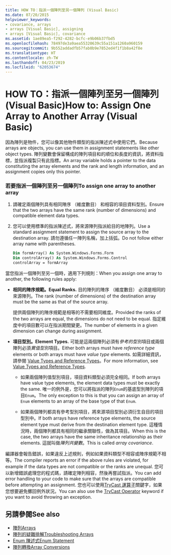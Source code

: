 ```yaml
---
title: HOW TO：指派一個陣列至另一個陣列 (Visual Basic)
ms.date: 07/20/2015
helpviewer_keywords:
- covariance, arrays
- arrays [Visual Basic], assigning
- arrays [Visual Basic], covariance
ms.assetid: 1ae89ea5-f292-4282-bcfc-e9b06b37fbd5
ms.openlocfilehash: 78497de3a9aea55320639c55a151a1260a960159
ms.sourcegitcommit: 9b552addadfb57fab0b9e7852ed4f1f1b8a42f8e
ms.translationtype: HT
ms.contentlocale: zh-TW
ms.lasthandoff: 04/23/2019
ms.locfileid: "62053674"
---
```

# <a name="how-to-assign-one-array-to-another-array-visual-basic"></a><span data-ttu-id="799ac-102">HOW TO：指派一個陣列至另一個陣列 (Visual Basic)</span><span class="sxs-lookup"><span data-stu-id="799ac-102">How to: Assign One Array to Another Array (Visual Basic)</span></span>

<span data-ttu-id="799ac-103">因為陣列是物件，您可以像其他物件類型的指派陳述式中使用它們。</span><span class="sxs-lookup"><span data-stu-id="799ac-103">Because arrays are objects, you can use them in assignment statements like other object types.</span></span> <span data-ttu-id="799ac-104">陣列變數會保留構成的陣列項目和的順位和長度的資訊，將資料指標，並指派複製只有此指標。</span><span class="sxs-lookup"><span data-stu-id="799ac-104">An array variable holds a pointer to the data constituting the array elements and the rank and length information, and an assignment copies only this pointer.</span></span>

### <a name="to-assign-one-array-to-another-array"></a><span data-ttu-id="799ac-105">若要指派一個陣列至另一個陣列</span><span class="sxs-lookup"><span data-stu-id="799ac-105">To assign one array to another array</span></span>

1. <span data-ttu-id="799ac-106">請確定兩個陣列具有相同陣序 （維度數目） 和相容的項目資料型別。</span><span class="sxs-lookup"><span data-stu-id="799ac-106">Ensure that the two arrays have the same rank (number of dimensions) and compatible element data types.</span></span>

2. <span data-ttu-id="799ac-107">您可以使用標準的指派陳述式，將來源陣列指派給目的地陣列。</span><span class="sxs-lookup"><span data-stu-id="799ac-107">Use a standard assignment statement to assign the source array to the destination array.</span></span> <span data-ttu-id="799ac-108">請勿遵循任一陣列名稱，加上括弧。</span><span class="sxs-lookup"><span data-stu-id="799ac-108">Do not follow either array name with parentheses.</span></span>

    ```vb
    Dim formArray() As System.Windows.Forms.Form
    Dim controlArray() As System.Windows.Forms.Control
    controlArray = formArray
    ```

<span data-ttu-id="799ac-109">當您指派一個陣列至另一個時，適用下列規則：</span><span class="sxs-lookup"><span data-stu-id="799ac-109">When you assign one array to another, the following rules apply:</span></span>

- <span data-ttu-id="799ac-110">**相同的陣序規範。**</span><span class="sxs-lookup"><span data-stu-id="799ac-110">**Equal Ranks.**</span></span> <span data-ttu-id="799ac-111">目的陣列的陣序 （維度數目） 必須是相同的來源陣列。</span><span class="sxs-lookup"><span data-stu-id="799ac-111">The rank (number of dimensions) of the destination array must be the same as that of the source array.</span></span>

  <span data-ttu-id="799ac-112">提供兩個陣列的陣序規範是相等的不需要相同維度。</span><span class="sxs-lookup"><span data-stu-id="799ac-112">Provided the ranks of the two arrays are equal, the dimensions do not need to be equal.</span></span> <span data-ttu-id="799ac-113">指定維度中的項目數可以在指派期間變更。</span><span class="sxs-lookup"><span data-stu-id="799ac-113">The number of elements in a given dimension can change during assignment.</span></span>

- <span data-ttu-id="799ac-114">**項目型別。**</span><span class="sxs-lookup"><span data-stu-id="799ac-114">**Element Types.**</span></span> <span data-ttu-id="799ac-115">可能是這兩個陣列必須有*參考的型別*項目或兩個陣列必須*實值型別*項目。</span><span class="sxs-lookup"><span data-stu-id="799ac-115">Either both arrays must have *reference type* elements or both arrays must have *value type* elements.</span></span> <span data-ttu-id="799ac-116">如需詳細資訊，請參閱 [Value Types and Reference Types](../../../../visual-basic/programming-guide/language-features/data-types/value-types-and-reference-types.md)。</span><span class="sxs-lookup"><span data-stu-id="799ac-116">For more information, see [Value Types and Reference Types](../../../../visual-basic/programming-guide/language-features/data-types/value-types-and-reference-types.md).</span></span>

  - <span data-ttu-id="799ac-117">如果兩個陣列值型別項目，項目資料類型必須完全相同。</span><span class="sxs-lookup"><span data-stu-id="799ac-117">If both arrays have value type elements, the element data types must be exactly the same.</span></span> <span data-ttu-id="799ac-118">唯一的例外是，您可以將指派的陣列`Enum`的基底型別陣列的項目`Enum`。</span><span class="sxs-lookup"><span data-stu-id="799ac-118">The only exception to this is that you can assign an array of `Enum` elements to an array of the base type of that `Enum`.</span></span>

  - <span data-ttu-id="799ac-119">如果兩個陣列都具有參考型別項目，將來源項目型別必須衍生自目的項目型別中。</span><span class="sxs-lookup"><span data-stu-id="799ac-119">If both arrays have reference type elements, the source element type must derive from the destination element type.</span></span> <span data-ttu-id="799ac-120">這種情況時，兩個陣列都具有相同的繼承關聯性，做為其項目。</span><span class="sxs-lookup"><span data-stu-id="799ac-120">When this is the case, the two arrays have the same inheritance relationship as their elements.</span></span> <span data-ttu-id="799ac-121">這就叫做*陣列共變數*。</span><span class="sxs-lookup"><span data-stu-id="799ac-121">This is called *array covariance*.</span></span>

<span data-ttu-id="799ac-122">編譯器會報告錯誤，如果違反上述規則，例如如果資料類型不相容或陣序規範不相等。</span><span class="sxs-lookup"><span data-stu-id="799ac-122">The compiler reports an error if the above rules are violated, for example if the data types are not compatible or the ranks are unequal.</span></span> <span data-ttu-id="799ac-123">您可以新增錯誤處理您的程式碼，請確定陣列相容，然後再嘗試指派。</span><span class="sxs-lookup"><span data-stu-id="799ac-123">You can add error handling to your code to make sure that the arrays are compatible before attempting an assignment.</span></span> <span data-ttu-id="799ac-124">您也可以使用[TryCast 運算子](../../../../visual-basic/language-reference/operators/trycast-operator.md)關鍵字，如果您想要避免擲回例外狀況。</span><span class="sxs-lookup"><span data-stu-id="799ac-124">You can also use the [TryCast Operator](../../../../visual-basic/language-reference/operators/trycast-operator.md) keyword if you want to avoid throwing an exception.</span></span>

## <a name="see-also"></a><span data-ttu-id="799ac-125">另請參閱</span><span class="sxs-lookup"><span data-stu-id="799ac-125">See also</span></span>

- [<span data-ttu-id="799ac-126">陣列</span><span class="sxs-lookup"><span data-stu-id="799ac-126">Arrays</span></span>](../../../../visual-basic/programming-guide/language-features/arrays/index.md)
- [<span data-ttu-id="799ac-127">陣列的疑難排解</span><span class="sxs-lookup"><span data-stu-id="799ac-127">Troubleshooting Arrays</span></span>](../../../../visual-basic/programming-guide/language-features/arrays/troubleshooting-arrays.md)
- [<span data-ttu-id="799ac-128">Enum 陳述式</span><span class="sxs-lookup"><span data-stu-id="799ac-128">Enum Statement</span></span>](../../../../visual-basic/language-reference/statements/enum-statement.md)
- [<span data-ttu-id="799ac-129">陣列轉換</span><span class="sxs-lookup"><span data-stu-id="799ac-129">Array Conversions</span></span>](../../../../visual-basic/programming-guide/language-features/data-types/array-conversions.md)
